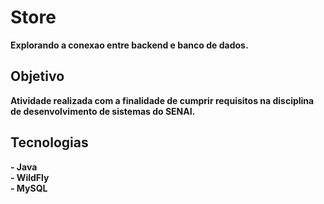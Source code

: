 <h1>Store</h1>

<strong>Explorando a conexao entre backend e banco de dados. </strong>

<h2>Objetivo</h2>

<strong>Atividade realizada com a finalidade de cumprir requisitos na disciplina de desenvolvimento de sistemas do SENAI.</strong>

<h2>Tecnologias</h2>

<strong>  - Java </strong><br>
<strong>  - WildFly</strong><br>
<strong>  - MySQL</strong><br>
